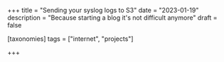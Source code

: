 +++
title = "Sending your syslog logs to S3"
date = "2023-01-19"
description = "Because starting a blog it's not difficult anymore"
draft = false

[taxonomies]
tags = ["internet", "projects"]

+++

